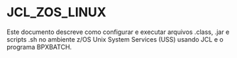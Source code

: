 # JCL_ZOS_LINUX
 
Este documento descreve como configurar e executar arquivos .class, .jar e scripts .sh no ambiente z/OS Unix System Services (USS) usando JCL e o programa BPXBATCH.